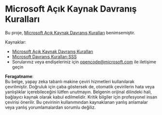 # Microsoft Açık Kaynak Davranış Kuralları

Bu proje, [Microsoft Açık Kaynak Davranış Kuralları](https://opensource.microsoft.com/codeofconduct/) benimsemiştir.

Kaynaklar:

- [Microsoft Açık Kaynak Davranış Kuralları](https://opensource.microsoft.com/codeofconduct/)
- [Microsoft Davranış Kuralları SSS](https://opensource.microsoft.com/codeofconduct/faq/)
- Sorularınız veya endişeleriniz için [opencode@microsoft.com](mailto:opencode@microsoft.com) ile iletişime geçin

**Feragatname**:  
Bu belge, yapay zeka tabanlı makine çeviri hizmetleri kullanılarak çevrilmiştir. Doğruluk için çaba göstersek de, otomatik çevirilerin hata veya yanlışlıklar içerebileceğini lütfen unutmayın. Belgenin orijinal dilindeki hali, bağlayıcı kaynak olarak kabul edilmelidir. Kritik bilgiler için profesyonel insan çevirisi önerilir. Bu çevirinin kullanımından kaynaklanan yanlış anlamalar veya yanlış yorumlamalardan sorumlu değiliz.